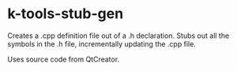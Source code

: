 # k-tools-stub-gen
Creates a .cpp definition file out of a .h declaration.
Stubs out all the symbols in the .h file, incrementally updating the .cpp file.

Uses source code from QtCreator.
